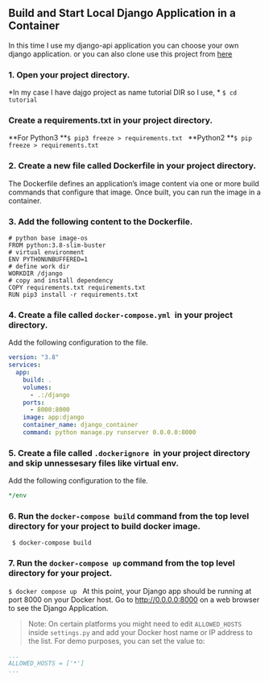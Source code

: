 ##  Build and Start Local Django Application in a Container
In this time I use my django-api application you can choose your own django application.
or you can also clone use this project from  [here](https://github.com/rthway/Djnago-api-project "link")
### 1. Open your project directory.
*In my case I have dajgo project as name tutorial DIR so I use, *
`$ cd tutorial`

### Create a requirements.txt in your project directory.
**For Python3
**`$ pip3 freeze > requirements.txt `
**Python2
**`$ pip freeze > requirements.txt `
### 2. Create a new file called Dockerfile in your project directory.
The Dockerfile defines an application’s image content via one or more build commands that configure that image. Once built, you can run the image in a container. 
### 3. Add the following content to the Dockerfile.
    # python base image-os
    FROM python:3.8-slim-buster
    # virtual environment 
    ENV PYTHONUNBUFFERED=1
    # define work dir 
    WORKDIR /django
    # copy and install dependency
    COPY requirements.txt requirements.txt
    RUN pip3 install -r requirements.txt
	

### 4. Create a file called `docker-compose.yml `in your project directory.

Add the following configuration to the file.

```yaml
version: "3.8"
services:
  app:
    build: .
    volumes:
      - .:/django
    ports:
      - 8000:8000
    image: app:django
    container_name: django_container
    command: python manage.py runserver 0.0.0.0:8000
```
### 5. Create a file called `.dockerignore `in your project directory and skip unnessesary files like virtual env.
Add the following configuration to the file.
```yaml
*/env
```


### 6. Run the `docker-compose build` command from the top level directory for your project to build docker image.

` $ docker-compose build`
### 7. Run the `docker-compose up` command from the top level directory for your project.
`$ docker compose up `
At this point, your Django app should be running at port 8000 on your Docker host.  Go to http://0.0.0.0:8000 on a web browser to see the Django Application.






> Note:
On certain platforms you might need to edit `ALLOWED_HOSTS` inside `settings.py` and add your Docker host name or IP address to the list. For demo purposes, you can set the value to:

```yaml
...
ALLOWED_HOSTS = ['*']
...
```




